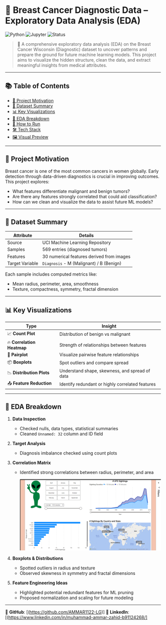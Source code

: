 # 🧬 Breast Cancer Diagnostic Data – Exploratory Data Analysis (EDA)

![Python](https://img.shields.io/badge/Python-3.9-blue)
![Jupyter](https://img.shields.io/badge/Jupyter-Notebook-orange)
![Status](https://img.shields.io/badge/Status-Completed-brightgreen)

> 🔬 A comprehensive exploratory data analysis (EDA) on the Breast Cancer Wisconsin (Diagnostic) dataset to uncover patterns and prepare the ground for future machine learning models. This project aims to visualize the hidden structure, clean the data, and extract meaningful insights from medical attributes.

---

## 📚 Table of Contents

- [📌 Project Motivation](#project-motivation)
- [📁 Dataset Summary](#dataset-summary)
- [📊 Key Visualizations](#key-visualizations)
- [🧠 EDA Breakdown](#eda-breakdown)
- [🚀 How to Run](#how-to-run)
- [🛠️ Tech Stack](#tech-stack)
- [🖼️ Visual Preview](#visual-preview)


---

## 📌 Project Motivation

Breast cancer is one of the most common cancers in women globally. Early detection through data-driven diagnostics is crucial in improving outcomes. This project explores:
- What features differentiate malignant and benign tumors?
- Are there any features strongly correlated that could aid classification?
- How can we clean and visualize the data to assist future ML models?

---

## 📁 Dataset Summary

| Attribute        | Details                                  |
|------------------|-------------------------------------------|
| Source           | UCI Machine Learning Repository           |
| Samples          | 569 entries (diagnosed tumors)            |
| Features         | 30 numerical features derived from images |
| Target Variable  | `Diagnosis` - M (Malignant) / B (Benign)  |

Each sample includes computed metrics like:
- Mean radius, perimeter, area, smoothness
- Texture, compactness, symmetry, fractal dimension

---

## 📊 Key Visualizations

| Type                        | Insight |
|-----------------------------|---------|
| 📈 **Count Plot**            | Distribution of benign vs malignant |
| 🔥 **Correlation Heatmap**   | Strength of relationships between features |
| 🧬 **Pairplot**              | Visualize pairwise feature relationships |
| 📦 **Boxplots**              | Spot outliers and compare spread |
| 📉 **Distribution Plots**    | Understand shape, skewness, and spread of data |
| 📤 **Feature Reduction**     | Identify redundant or highly correlated features |

---

## 🧠 EDA Breakdown

1. **Data Inspection**
   - Checked nulls, data types, statistical summaries
   - Cleaned `Unnamed: 32` column and ID field

2. **Target Analysis**
   - Diagnosis imbalance checked using count plots

3. **Correlation Matrix**
   - Identified strong correlations between radius, perimeter, and area
  
     ![Sightings Overview](https://github.com/AMMAR1122-LG/Sightings_PowerBI_Dashboard/blob/main/images/Sightigs%20Dashboad.png)

4. **Boxplots & Distributions**
   - Spotted outliers in radius and texture
   - Observed skewness in symmetry and fractal dimensions

5. **Feature Engineering Ideas**
   - Highlighted potential redundant features for ML pruning
   - Proposed normalization and scaling for future modeling

---

🔗 **GitHub**: [(https://github.com/AMMAR1122-LG)]
🔗 **LinkedIn**: [(https://www.linkedin.com/in/muhammad-ammar-zahid-b91124268/] 
